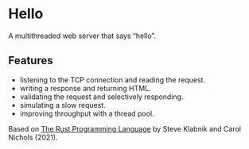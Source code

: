 # Hello

A multithreaded web server that says “hello”.

## Features

- listening to the TCP connection and reading the request.
- writing a response and returning HTML.
- validating the request and selectively responding.
- simulating a slow request.
- improving throughput with a thread pool.

Based on [The Rust Programming Language](https://doc.rust-lang.org/book/) by Steve Klabnik and Carol Nichols (2021).